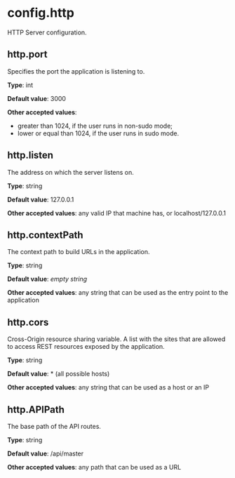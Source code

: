 # config.http

HTTP Server configuration.

## http.port

Specifies the port the application is listening to.

**Type**: int

**Default value**: 3000

**Other accepted values**: 
  
  * greater than 1024, if the user runs in non-sudo mode;
  * lower or equal than 1024, if the user runs in sudo mode.

## http.listen

The address on which the server listens on.

**Type**: string

**Default value**: 127.0.0.1

**Other accepted values**: any valid IP that machine has, or localhost/127.0.0.1

## http.contextPath

The context path to build URLs in the application.

**Type**: string

**Default value**: *empty string*

**Other accepted values**: any string that can be used as the entry point to the application

## http.cors

Cross-Origin resource sharing variable. A list with the sites that are allowed to access REST resources exposed by the application.

**Type**: string

**Default value**: * (all possible hosts)

**Other accepted values**: any string that can be used as a host or an IP

## http.APIPath

The base path of the API routes.

**Type**: string

**Default value**: /api/master

**Other accepted values**: any path that can be used as a URL
